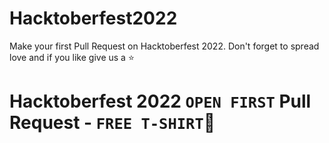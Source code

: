 # Hacktoberfest2022
Make your first Pull Request on Hacktoberfest 2022. Don't forget to spread love and if you like give us a ⭐️

# Hacktoberfest 2022 `OPEN FIRST` Pull Request - `FREE T-SHIRT`🎉
